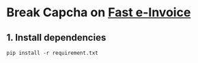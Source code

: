 # Break Capcha on [Fast e-Invoice](https://einvoice.fast.com.vn/)
## 1. Install dependencies
```
pip install -r requirement.txt
```
